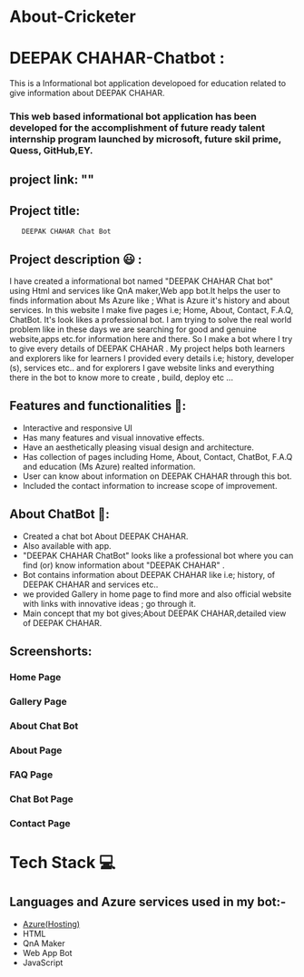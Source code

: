 # About-Cricketer
# DEEPAK CHAHAR-Chatbot :
This is a Informational bot application developoed for education related to give information about DEEPAK CHAHAR.
### This web based informational bot application has been developed for the accomplishment of future ready talent internship program launched by microsoft, future skil prime, Quess, GitHub,EY.

## project link: ""

## Project title: 
       DEEPAK CHAHAR Chat Bot
       
## Project description 😃 :      
I have created a informational bot named "DEEPAK CHAHAR Chat bot" using Html and services like QnA maker,Web app bot.It helps the user to finds information about Ms Azure like ; What is Azure it's history and about services. In this website I make five pages i.e; Home, About, Contact, F.A.Q, ChatBot. It's look likes a professional bot. I am trying to solve the real world problem like in these days we are searching for  good and genuine website,apps etc.for information here and there. So I make a bot where I try to give every details of DEEPAK CHAHAR . My project helps both learners and explorers like for learners I provided every details i.e; history, developer (s), services etc.. and for explorers I gave website links and everything there in the bot to know more to create , build, deploy etc ...                    

## Features and functionalities 🧐:
- Interactive and responsive UI
- Has many features and visual innovative effects.
- Have an aesthetically pleasing visual design and architecture.
- Has collection of pages including Home, About, Contact, ChatBot, F.A.Q and education (Ms Azure) realted information.
- User can know about information on DEEPAK CHAHAR through this bot.
- Included the contact information to increase scope of improvement.

## About ChatBot 💬: 
- Created a chat bot About DEEPAK CHAHAR.
- Also available with app.
- "DEEPAK CHAHAR ChatBot" looks like a professional bot where you can find (or) know information about "DEEPAK CHAHAR" .
- Bot contains information about DEEPAK CHAHAR like i.e; history, of DEEPAK CHAHAR and services etc..
- we provided Gallery in home page to find more and also official website with links with innovative ideas ; go through it.
- Main concept that my bot gives;About DEEPAK CHAHAR,detailed view of DEEPAK CHAHAR.

## Screenshorts:
### Home Page 


### Gallery Page

### About Chat Bot 

### About Page

### FAQ Page

### Chat Bot Page

### Contact Page



# Tech Stack 💻

## Languages and Azure services used in my bot:-

- [Azure(Hosting)](https://azure.microsoft.com/en-in/features/azure-portal/)
- HTML
- QnA Maker
- Web App Bot
- JavaScript

